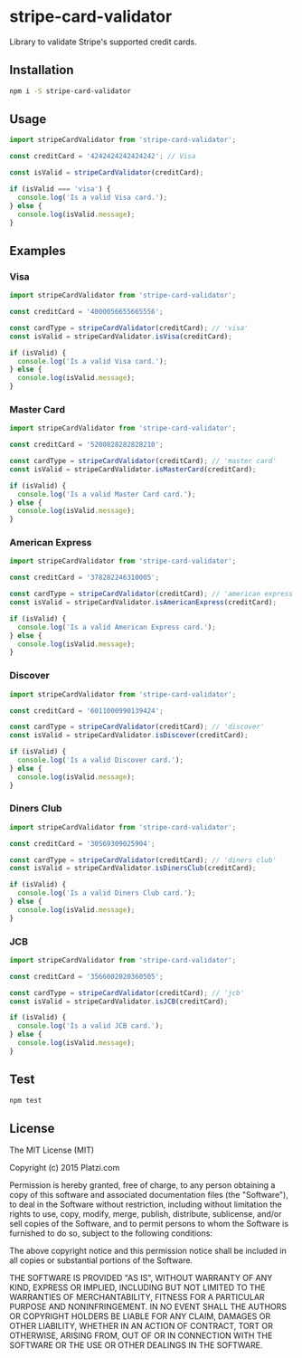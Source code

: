# stripe-card-validator
Library to validate Stripe's supported credit cards.

## Installation
```bash
npm i -S stripe-card-validator
```

## Usage
```javascript
import stripeCardValidator from 'stripe-card-validator';

const creditCard = '4242424242424242'; // Visa

const isValid = stripeCardValidator(creditCard);

if (isValid === 'visa') {
  console.log('Is a valid Visa card.');
} else {
  console.log(isValid.message);
}
```

## Examples
### Visa
```javascript
import stripeCardValidator from 'stripe-card-validator';

const creditCard = '4000056655665556';

const cardType = stripeCardValidator(creditCard); // 'visa'
const isValid = stripeCardValidator.isVisa(creditCard);

if (isValid) {
  console.log('Is a valid Visa card.');
} else {
  console.log(isValid.message);
}


```

### Master Card
```javascript
import stripeCardValidator from 'stripe-card-validator';

const creditCard = '5200828282828210';

const cardType = stripeCardValidator(creditCard); // 'master card'
const isValid = stripeCardValidator.isMasterCard(creditCard);

if (isValid) {
  console.log('Is a valid Master Card card.');
} else {
  console.log(isValid.message);
}
```

### American Express
```javascript
import stripeCardValidator from 'stripe-card-validator';

const creditCard = '378282246310005';

const cardType = stripeCardValidator(creditCard); // 'american express'
const isValid = stripeCardValidator.isAmericanExpress(creditCard);

if (isValid) {
  console.log('Is a valid American Express card.');
} else {
  console.log(isValid.message);
}
```

### Discover
```javascript
import stripeCardValidator from 'stripe-card-validator';

const creditCard = '6011000990139424';

const cardType = stripeCardValidator(creditCard); // 'discover'
const isValid = stripeCardValidator.isDiscover(creditCard);

if (isValid) {
  console.log('Is a valid Discover card.');
} else {
  console.log(isValid.message);
}
```

### Diners Club
```javascript
import stripeCardValidator from 'stripe-card-validator';

const creditCard = '30569309025904';

const cardType = stripeCardValidator(creditCard); // 'diners club'
const isValid = stripeCardValidator.isDinersClub(creditCard);

if (isValid) {
  console.log('Is a valid Diners Club card.');
} else {
  console.log(isValid.message);
}
```

### JCB
```javascript
import stripeCardValidator from 'stripe-card-validator';

const creditCard = '3566002020360505';

const cardType = stripeCardValidator(creditCard); // 'jcb'
const isValid = stripeCardValidator.isJCB(creditCard);

if (isValid) {
  console.log('Is a valid JCB card.');
} else {
  console.log(isValid.message);
}
```

## Test
```bash
npm test
```

## License
The MIT License (MIT)

Copyright (c) 2015 Platzi.com

Permission is hereby granted, free of charge, to any person obtaining a copy
of this software and associated documentation files (the "Software"), to deal
in the Software without restriction, including without limitation the rights
to use, copy, modify, merge, publish, distribute, sublicense, and/or sell
copies of the Software, and to permit persons to whom the Software is
furnished to do so, subject to the following conditions:

The above copyright notice and this permission notice shall be included in all
copies or substantial portions of the Software.

THE SOFTWARE IS PROVIDED "AS IS", WITHOUT WARRANTY OF ANY KIND, EXPRESS OR
IMPLIED, INCLUDING BUT NOT LIMITED TO THE WARRANTIES OF MERCHANTABILITY,
FITNESS FOR A PARTICULAR PURPOSE AND NONINFRINGEMENT. IN NO EVENT SHALL THE
AUTHORS OR COPYRIGHT HOLDERS BE LIABLE FOR ANY CLAIM, DAMAGES OR OTHER
LIABILITY, WHETHER IN AN ACTION OF CONTRACT, TORT OR OTHERWISE, ARISING FROM,
OUT OF OR IN CONNECTION WITH THE SOFTWARE OR THE USE OR OTHER DEALINGS IN THE
SOFTWARE.
